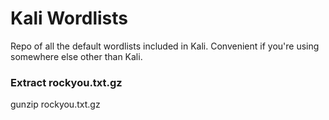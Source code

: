 # Kali Wordlists
Repo of all the default wordlists included in Kali. Convenient if you're using somewhere else other than Kali.

### Extract rockyou.txt.gz
gunzip rockyou.txt.gz
